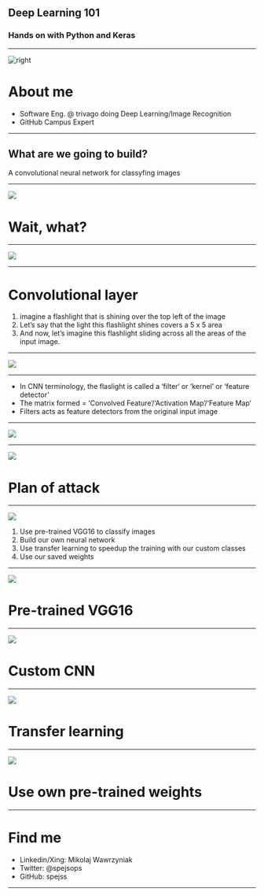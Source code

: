 ## Deep Learning 101
### Hands on with Python and Keras

---
![right](presentation/me.jpg)

# About me
* Software Eng. @ trivago doing Deep Learning/Image Recognition
* GitHub Campus Expert

---

## What are we going to build?

A convolutional neural network for classyfing images

---

![](presentation/what.jpg)

# Wait, what?

---
![](presentation/convolution.gif)

---
# Convolutional layer
1. imagine a flashlight that is shining over the top left of the image
2. Let’s say that the light this flashlight shines covers a 5 x 5 area
3. And now, let’s imagine this flashlight sliding across all the areas of the input image. 

---
![](presentation/convolution.gif)

---
* In CNN terminology, the flaslight is called a ‘filter‘ or ‘kernel’ or ‘feature detector’
* The matrix formed = ‘Convolved Feature’/‘Activation Map’/‘Feature Map‘
* Filters acts as feature detectors from the original input image

---
![](presentation/featuremap.gif)

---
![](presentation/plan.jpg)
# Plan of attack
---
![](presentation/vgg16.png)

1. Use pre-trained VGG16 to classify images
2. Build our own neural network
3. Use transfer learning to speedup the training with our custom classes
4. Use our saved weights 

---
![](presentation/pretrained.jpg)
# Pre-trained VGG16
---
![](presentation/own.jpg)
# Custom CNN
---
![](presentation/transfer.jpeg)
# Transfer learning
---
![](presentation/transferload.jpg)
# Use own pre-trained weights
---
# Find me
* Linkedin/Xing: Mikolaj Wawrzyniak
* Twitter: @spejsops
* GitHub: spejss
---


